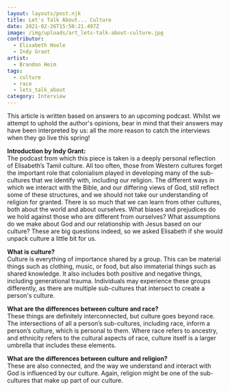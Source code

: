 ```yaml
---
layout: layouts/post.njk
title: Let's Talk About... Culture
date: 2021-02-26T15:50:21.497Z
image: /img/uploads/art_lets-talk-about-culture.jpg
contributor:
  - Elisabeth Hoole
  - Indy Grant
artist:
  - Brandon Heim
tags:
  - culture
  - race
  - lets_talk_about
category: Interview
---
```

This article is written based on answers to an upcoming podcast. Whilst we attempt to uphold the author's opinions, bear in mind that their answers may have been interpreted by us: all the more reason to catch the interviews when they go live this spring!

**Introduction by Indy Grant:**\
The podcast from which this piece is taken is a deeply personal reflection of Elisabeth’s Tamil culture. All too often, those from Western cultures forget the important role that colonialism played in developing many of the sub-cultures that we identify with, including our religion. The different ways in which we interact with the Bible, and our differing views of God, still reflect some of these structures, and we should not take our understanding of religion for granted. There is so much that we can learn from other cultures, both about the world and about ourselves. What biases and prejudices do we hold against those who are different from ourselves? What assumptions do we make about God and our relationship with Jesus based on our culture? These are big questions indeed, so we asked Elisabeth if she would unpack culture a little bit for us. 

**What is culture?**\
Culture is everything of importance shared by a group. This can be material things such as clothing, music, or food, but also immaterial things such as shared knowledge. It also includes both positive and negative things, including generational trauma. Individuals may experience these groups differently, as there are multiple sub-cultures that intersect to create a person's culture. 

**What are the differences between culture and race?**\
These things are definitely interconnected, but culture goes beyond race. The intersections of all a person’s sub-cultures, including race, inform a person’s culture, which is personal to them. Where race refers to ancestry, and ethnicity refers to the cultural aspects of race, culture itself is a larger umbrella that includes these elements. 

**What are the differences between culture and religion?**\
These are also connected, and the way we understand and interact with God is influenced by our culture. Again, religion might be one of the sub-cultures that make up part of our culture.